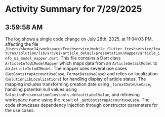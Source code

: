 # Activity Summary for 7/29/2025

## 3:59:58 AM
The log shows a single code change on July 28th, 2025, at 11:04:03 PM, affecting the file `/Users/skumar14/workspace/Freshservice/mobile_flutter_freshservice/features/solution/lib/src/ui/article_detail/presentation/mapper/article_info_ui_model_mapper.dart`.  This file contains a Dart class `ArticleInfoUiModelMapper` which maps data from an `ArticleDetailModel` to an `ArticleInfoUIModel`.  The mapper uses several use cases (`GetBootstrapAccountUseCase`, `FormatDateUseCase`) and relies on localization (`SolutionLibLocalizations`) for handling display of article status.  The mapping includes transforming creation date using `_formatDateUseCase`, handling potential null values using `SolutionPresentationConstants.defaultLabelValue`, and retrieving workspace name using the result of `_getBootstrapAccountUseCase`.  The code showcases dependency injection through constructor parameters for the use cases.
